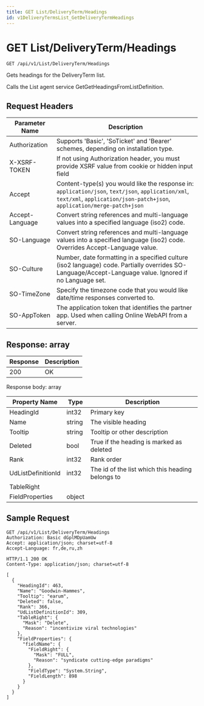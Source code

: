 ```yaml
---
title: GET List/DeliveryTerm/Headings
id: v1DeliveryTermsList_GetDeliveryTermHeadings
---
```


# GET List/DeliveryTerm/Headings

```http
GET /api/v1/List/DeliveryTerm/Headings
```

Gets headings for the DeliveryTerm list.

Calls the List agent service GetGetHeadingsFromListDefinition.






## Request Headers

| Parameter Name | Description |
|----------------|-------------|
| Authorization  | Supports 'Basic', 'SoTicket' and 'Bearer' schemes, depending on installation type. |
| X-XSRF-TOKEN   | If not using Authorization header, you must provide XSRF value from cookie or hidden input field |
| Accept         | Content-type(s) you would like the response in: `application/json`, `text/json`, `application/xml`, `text/xml`, `application/json-patch+json`, `application/merge-patch+json` |
| Accept-Language | Convert string references and multi-language values into a specified language (iso2) code. |
| SO-Language | Convert string references and multi-language values into a specified language (iso2) code. Overrides Accept-Language value. |
| SO-Culture | Number, date formatting in a specified culture (iso2 language) code. Partially overrides SO-Language/Accept-Language value. Ignored if no Language set. |
| SO-TimeZone | Specify the timezone code that you would like date/time responses converted to. |
| SO-AppToken | The application token that identifies the partner app. Used when calling Online WebAPI from a server. |


## Response: array



| Response | Description |
|----------------|-------------|
| 200 | OK |

Response body: array

| Property Name | Type |  Description |
|----------------|------|--------------|
| HeadingId | int32 | Primary key |
| Name | string | The visible heading |
| Tooltip | string | Tooltip or other description |
| Deleted | bool | True if the heading is marked as deleted |
| Rank | int32 | Rank order |
| UdListDefinitionId | int32 | The id of the list which this heading belongs to |
| TableRight |  |  |
| FieldProperties | object |  |

## Sample Request

```http!
GET /api/v1/List/DeliveryTerm/Headings
Authorization: Basic dGplMDpUamUw
Accept: application/json; charset=utf-8
Accept-Language: fr,de,ru,zh
```

```http_
HTTP/1.1 200 OK
Content-Type: application/json; charset=utf-8

[
  {
    "HeadingId": 463,
    "Name": "Goodwin-Hammes",
    "Tooltip": "earum",
    "Deleted": false,
    "Rank": 366,
    "UdListDefinitionId": 309,
    "TableRight": {
      "Mask": "Delete",
      "Reason": "incentivize viral technologies"
    },
    "FieldProperties": {
      "fieldName": {
        "FieldRight": {
          "Mask": "FULL",
          "Reason": "syndicate cutting-edge paradigms"
        },
        "FieldType": "System.String",
        "FieldLength": 898
      }
    }
  }
]
```